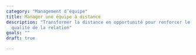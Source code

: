 ```yaml
---
category: "Management d’équipe"
title: Manager une équipe à distance
description: "Transformer la distance en opportunité pour renforcer le cadre et la
  qualité de la relation"
goals: ""
draft: true

---
```

